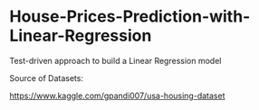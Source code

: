 # House-Prices-Prediction-with-Linear-Regression
Test-driven approach to build a Linear Regression model

Source of Datasets:

https://www.kaggle.com/gpandi007/usa-housing-dataset
